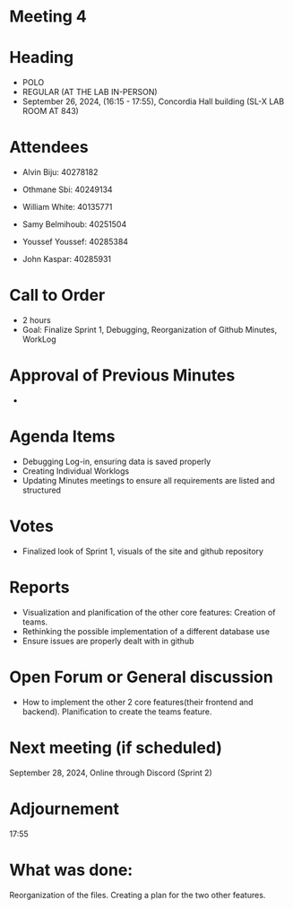 # Meeting 4
# Heading

- POLO
- REGULAR (AT THE LAB IN-PERSON)
- September 26, 2024,  (16:15 - 17:55), Concordia Hall building (SL-X LAB ROOM AT 843)
  
# Attendees

- Alvin Biju: 40278182

- Othmane Sbi: 40249134

- William White: 40135771

- Samy Belmihoub: 40251504

- Youssef Youssef: 40285384

- John Kaspar: 40285931

# Call to Order

- 2 hours
- Goal: Finalize Sprint 1, Debugging, Reorganization of Github Minutes, WorkLog
  
# Approval of Previous Minutes

- 
  
# Agenda Items

- Debugging Log-in, ensuring data is saved properly
- Creating Individual Worklogs
- Updating Minutes meetings to ensure all requirements are listed and structured
  
# Votes

- Finalized look of Sprint 1, visuals of the site and github repository
  
# Reports

- Visualization and planification of the other core features: Creation of teams.
- Rethinking the possible implementation of a different database use
- Ensure issues are properly dealt with in github
  
# Open Forum or General discussion

- How to implement the other 2 core features(their frontend and backend). Planification to create the teams feature.
  
# Next meeting (if scheduled)

 September 28, 2024, Online through Discord (Sprint 2)
  
# Adjournement

17:55

# What was done: 
Reorganization of the files. Creating a plan for the two other features.



